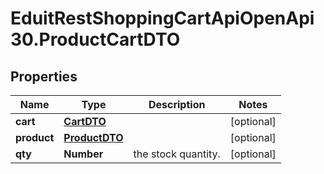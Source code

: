 # EduitRestShoppingCartApiOpenApi30.ProductCartDTO

## Properties

Name | Type | Description | Notes
------------ | ------------- | ------------- | -------------
**cart** | [**CartDTO**](CartDTO.md) |  | [optional] 
**product** | [**ProductDTO**](ProductDTO.md) |  | [optional] 
**qty** | **Number** | the stock quantity. | [optional] 


